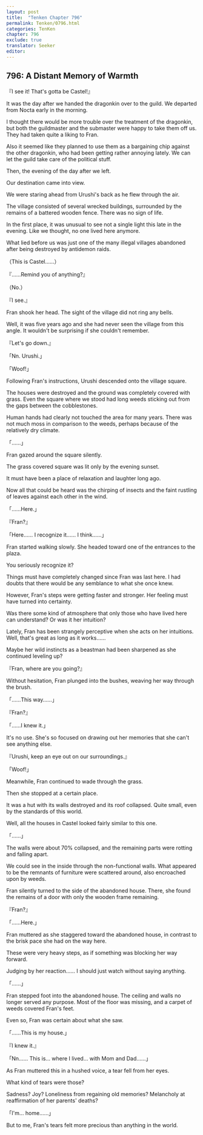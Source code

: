 ```yaml
---
layout: post
title:  "Tenken Chapter 796"
permalink: Tenken/0796.html
categories: TenKen
chapter: 796
exclude: true
translator: Seeker
editor: 
---
```

<h2 id="ch796">796: A Distant Memory of Warmth</h2>

<p>『I see it! That's gotta be Castel!』</p>

<p>It was the day after we handed the dragonkin over to the guild. We departed from Nocta early in the morning.</p>
 
<p>I thought there would be more trouble over the treatment of the dragonkin, but both the guildmaster and the submaster were happy to take them off us. They had taken quite a liking to Fran.</p>

<p>Also it seemed like they planned to use them as a bargaining chip against the other dragonkin, who had been getting rather annoying lately. We can let the guild take care of the political stuff.</p>

<p>Then, the evening of the day after we left.</p>

<p>Our destination came into view.</p>

<p>We were staring ahead from Urushi's back as he flew through the air.</p>

<p>The village consisted of several wrecked buildings, surrounded by the remains of a battered wooden fence. There was no sign of life.</p>

<p>In the first place, it was unusual to see not a single light this late in the evening. Like we thought, no one lived here anymore.</p>

<p>What lied before us was just one of the many illegal villages abandoned after being destroyed by antidemon raids.</p>

<p>（This is Castel……）</p>
<p>『……Remind you of anything?』</p>
<p>（No.）</p>
<p>『I see.』</p>

<p>Fran shook her head. The sight of the village did not ring any bells.</p>

<p>Well, it was five years ago and she had never seen the village from this angle. It wouldn't be surprising if she couldn't remember.</p>

<p>『Let's go down.』</p>
<p>「Nn. Urushi.」</p>
<p>「Woof!」</p>

<p>Following Fran's instructions, Urushi descended onto the village square.</p>

<p>The houses were destroyed and the ground was completely covered with grass. Even the square where we stood had long weeds sticking out from the gaps between the cobblestones.</p>

<p>Human hands had clearly not touched the area for many years. There was not much moss in comparison to the weeds, perhaps because of the relatively dry climate.</p>

<p>「……」</p>

<p>Fran gazed around the square silently.</p>

<p>The grass covered square was lit only by the evening sunset.</p>

<p>It must have been a place of relaxation and laughter long ago.</p>

<p>Now all that could be heard was the chirping of insects and the faint rustling of leaves against each other in the wind.</p>

<p>「……Here.」</p>
<p>『Fran?』</p>
<p>「Here…… I recognize it…… I think……」</p>

<p>Fran started walking slowly. She headed toward one of the entrances to the plaza.</p>

<p>You seriously recognize it?</p>

<p>Things must have completely changed since Fran was last here. I had doubts that there would be any semblance to what she once knew.</p>

<p>However, Fran's steps were getting faster and stronger. Her feeling must have turned into certainty.</p>

<p>Was there some kind of atmosphere that only those who have lived here can understand? Or was it her intuition?</p>

<p>Lately, Fran has been strangely perceptive when she acts on her intuitions. Well, that's great as long as it works……</p>

<p>Maybe her wild instincts as a beastman had been sharpened as she continued leveling up?</p>

<p>『Fran, where are you going?』</p>

<p>Without hesitation, Fran plunged into the bushes, weaving her way through the brush.</p>

<p>「……This way……」</p>
<p>『Fran?』</p>
<p>「……I knew it.」</p>

<p>It's no use. She's so focused on drawing out her memories that she can't see anything else.</p>

<p>『Urushi, keep an eye out on our surroundings.』</p>
<p>「Woof!」</p>

<p>Meanwhile, Fran continued to wade through the grass.</p>

<p>Then she stopped at a certain place.</p>

<p>It was a hut with its walls destroyed and its roof collapsed. Quite small, even by the standards of this world.</p>

<p>Well, all the houses in Castel looked fairly similar to this one.</p>

<p>「……」</p>

<p>The walls were about 70% collapsed, and the remaining parts were rotting and falling apart.</p>

<p>We could see in the inside through the non-functional walls. What appeared to be the remnants of furniture were scattered around, also encroached upon by weeds.</p>

<p>Fran silently turned to the side of the abandoned house. There, she found the remains of a door with only the wooden frame remaining.</p>

<p>『Fran?』</p>
<p>「……Here.」</p>

<p>Fran muttered as she staggered toward the abandoned house, in contrast to the brisk pace she had on the way here.</p>

<p>These were very heavy steps, as if something was blocking her way forward.</p>

<p>Judging by her reaction…… I should just watch without saying anything.</p>

<p>「……」</p>

<p>Fran stepped foot into the abandoned house. The ceiling and walls no longer served any purpose. Most of the floor was missing, and a carpet of weeds covered Fran's feet.</p>

<p>Even so, Fran was certain about what she saw.</p>

<p>「……This is my house.」</p>
<p>『I knew it.』</p>
<p>「Nn…… This is… where I lived… with Mom and Dad……」</p>

<p>As Fran muttered this in a hushed voice, a tear fell from her eyes.</p>

<p>What kind of tears were those?</p>

<p>Sadness? Joy? Loneliness from regaining old memories? Melancholy at reaffirmation of her parents' deaths?</p>

<p>「I'm… home……」</p>

<p>But to me, Fran's tears felt more precious than anything in the world.</p>



